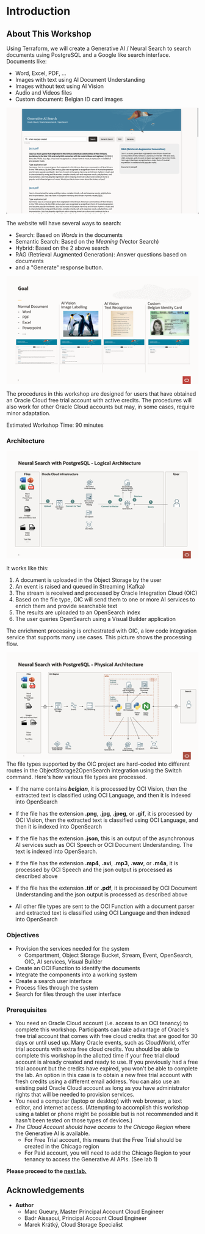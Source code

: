 
# Introduction

## About This Workshop
Using Terraform, we will create a Generative AI / Neural Search to search documents using PostgreSQL and a Google like search interface. Documents like:
- Word, Excel, PDF, ...
- Images with text using AI Document Understanding
- Images without text using AI Vision
- Audio and Videos files 
- Custom document: Belgian ID card images

![Screenshot](images/when-was-jazz-created.png)

The website will have several ways to search:
- Search: Based on *Words* in the documents
- Semantic Search: Based on the *Meaning* (Vector Search)
- Hybrid: Based on the 2 above search
- RAG (Retrieval Augmented Generation): Answer questions based on documents
- and a "Generate" response button.

![Introduction use case](images/opensearch-intro.png)

The procedures in this workshop are designed for users that have obtained an Oracle Cloud free trial account with active credits. The procedures will also work for other Oracle Cloud accounts but may, in some cases, require minor adaptation.

Estimated Workshop Time: 90 minutes

### Architecture

![Architecture](images/postgres-logical-architecture.png)

It works like this:
1. A document is uploaded in the Object Storage by the user
1. An event is raised and queued in Streaming (Kafka)
1. The stream is received and processed by Oracle Integration Cloud (OIC)
1. Based on the file type, OIC will send them to one or more AI services to enrich them and provide searchable text
1. The results are uploaded to an OpenSearch index
1. The user queries OpenSearch using a Visual Builder application

The enrichment processing is orchestrated with OIC, a low code integration service that supports many use cases. This picture shows the processing flow.

![Integration](images/postgres-physical-architecture.png)
The file types supported by the OIC project are hard-coded into different routes in the ObjectStorage2OpenSearch integration using the Switch command. Here's how various file types are processed.
- If the name contains ***belgian***, it is processed by OCI Vision, then the extracted text is classified using OCI Language, and then it is indexed into OpenSearch

- If the file has the extension **.png**, **.jpg**, **.jpeg**, or **.gif**, it is processed by OCI Vision, then the extracted text is classified using OCI Language, and then it is indexed into OpenSearch

- If the file has the extension **.json**, this is an output of the asynchronous AI services such as OCI Speech or OCI Document Understanding. The text is indexed into OpenSearch.

- If the file has the extension **.mp4**, **.avi**, **.mp3**, **.wav**, or **.m4a**, it is processed by OCI Speech and the json output is processed as described above

- If the file has the extension **.tif** or **.pdf**, it is processed by OCI Document Understanding and the json output is processed as described above

- All other file types are sent to the OCI Function with a document parser and extracted text is classified using OCI Language and then indexed into OpenSearch

### Objectives

- Provision the services needed for the system
    - Compartment, Object Storage Bucket, Stream, Event, OpenSearch, OIC, AI services, Visual Builder
- Create an OCI Function to identify the documents
- Integrate the components into a working system
- Create a search user interface
- Process files through the system
- Search for files through the user interface

### Prerequisites
- You need an Oracle Cloud account (i.e. access to an OCI tenancy) to complete this workshop. Participants can take advantage of Oracle's free trial account that comes with free cloud credits that are good for 30 days or until used up. Many Oracle events, such as CloudWorld, offer trial accounts with extra free cloud credits. You should be able to complete this workshop in the allotted time if your free trial cloud account is already created and ready to use. If you previously had a free trial account but the credits have expired, you won't be able to complete the lab. An option in this case is to obtain a new free trial account with fresh credits using a different email address. You can also use an existing paid Oracle Cloud account as long as you have administrator rights that will be needed to provision services.
- You need a computer (laptop or desktop) with web browser, a text editor, and internet access. (Attempting to accomplish this workshop using a tablet or phone might be possible but is not recommended and it hasn't been tested on those types of devices.)
- *The Cloud Account should have access to the Chicago Region* where the Generative AI is available.
    - For Free Trial account, this means that the Free Trial should be created in the Chicago region
    - For Paid account, you will need to add the Chicago Region to your tenancy to access the Generative AI APIs. (See lab 1) 

**Please proceed to the [next lab.](#next)**

## Acknowledgements 
- **Author**
    - Marc Gueury, Master Principal Account Cloud Engineer
    - Badr Aissaoui, Principal Account Cloud Engineer
    - Marek Krátký, Cloud Storage Specialist 
